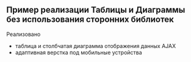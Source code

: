 ## Пример реализации Таблицы и Диаграммы без использования сторонних библиотек
Реализовано 
- таблица и столбчатая диаграмма отображения данных AJAX
- адаптивная верстка под мобильные устройства
